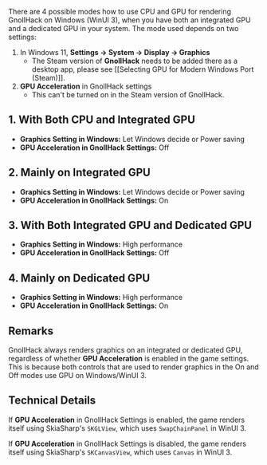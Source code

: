 There are 4 possible modes how to use CPU and GPU for rendering GnollHack on Windows (WinUI 3), when you have both an integrated GPU and a dedicated GPU in your system. The mode used depends on two settings:

1. In Windows 11, **Settings → System → Display → Graphics**
    - The Steam version of **GnollHack** needs to be added there as a desktop app, please see [[Selecting GPU for Modern Windows Port (Steam)]].
2. **GPU Acceleration** in GnollHack settings
    - This can't be turned on in the Steam version of GnollHack.

## 1. With Both CPU and Integrated GPU

- **Graphics Setting in Windows:** Let Windows decide or Power saving
- **GPU Acceleration in GnollHack Settings:** Off

## 2. Mainly on Integrated GPU

- **Graphics Setting in Windows:** Let Windows decide or Power saving
- **GPU Acceleration in GnollHack Settings:** On

## 3. With Both Integrated GPU and Dedicated GPU

- **Graphics Setting in Windows:** High performance
- **GPU Acceleration in GnollHack Settings:** Off

## 4. Mainly on Dedicated GPU

- **Graphics Setting in Windows:** High performance
- **GPU Acceleration in GnollHack Settings:** On

## Remarks

GnollHack always renders graphics on an integrated or dedicated GPU, regardless of whether **GPU Acceleration** is enabled in the game settings. This is because both controls that are used to render graphics in the On and Off modes use GPU on Windows/WinUI 3.

## Technical Details

If **GPU Acceleration** in GnollHack Settings is enabled, the game renders itself using SkiaSharp's `SKGLView`, which uses `SwapChainPanel` in WinUI 3.

If **GPU Acceleration** in GnollHack Settings is disabled, the game renders itself using SkiaSharp's `SKCanvasView`, which uses `Canvas` in WinUI 3.